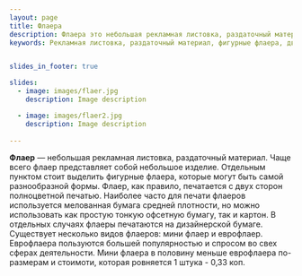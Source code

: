 ```yaml
---
layout: page
title: Флаера
description: Флаера это небольшая рекламная листовка, раздаточный материал. Флаер печатается с двух сторон полноцветной печатью. Стоимость 1 штуки - 0,33 коп.
keywords: Рекламная листовка, раздаточный материал, фигурные флаера, двухстороний флаер, дизайнерская бумага, мини флаер, еврофлаер.


slides_in_footer: true

slides:
  - image: images/flaer.jpg
    description: Image description

  - image: images/flaer2.jpg
    description: Image description
 
---
```


**Флаер**  — небольшая рекламная листовка, раздаточный материал. Чаще всего флаер представляет собой небольшое изделие. Отдельным пунктом стоит выделить фигурные флаера, которые могут быть самой разнообразной формы. Флаер, как правило, печатается с двух сторон полноцветной печатью. Наиболее часто для печати флаеров используется мелованная бумага средней плотности, но можно использовать как простую тонкую офсетную бумагу, так и картон. В отдельных случаях флаеры печатаются на дизайнерской бумаге. Существует несколько видов флаеров: мини флаер и еврофлаер. Еврофлаера пользуются большей популярностью и спросом во свех сферах деятельности. Мини флаера в половину меньше еврофлаера по-размерам и стоимоти, которая ровняется 1 штука - 0,33 коп.





